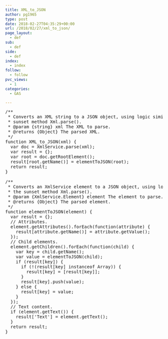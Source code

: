 ```yaml
---
title: XML_to_JSON
author: pg1965
type: post
date: 2018-02-27T04:35:29+00:00
url: /2018/02/27/xml_to_json/
page_layout:
  - def
sub:
  - def
side:
  - def
index:
  - index
follow:
  - follow
pvc_views:
  - 1
categories:
  - GAS

---
```

<pre class="lang:js decode:true " title="XML_to_JSON">/**
 * Converts an XML string to a JSON object, using logic similar to the
 * sunset method Xml.parse().
 * @param {string} xml The XML to parse.
 * @returns {Object} The parsed XML.
 */
function XML_to_JSON(xml) { 
  var doc = XmlService.parse(xml);
  var result = {};
  var root = doc.getRootElement();
  result[root.getName()] = elementToJSON(root);
  return result;
}
 
/**
 * Converts an XmlService element to a JSON object, using logic similar to 
 * the sunset method Xml.parse().
 * @param {XmlService.Element} element The element to parse.
 * @returns {Object} The parsed element.
 */
function elementToJSON(element) {
  var result = {};
  // Attributes.
  element.getAttributes().forEach(function(attribute) {
    result[attribute.getName()] = attribute.getValue();
  });
  // Child elements.
  element.getChildren().forEach(function(child) {
    var key = child.getName();
    var value = elementToJSON(child);
    if (result[key]) {
      if (!(result[key] instanceof Array)) {
        result[key] = [result[key]];
      }
      result[key].push(value);
    } else {
      result[key] = value;
    }
  });
  // Text content.
  if (element.getText()) {
    result['Text'] = element.getText();
  }
  return result;
}</pre>

&nbsp;